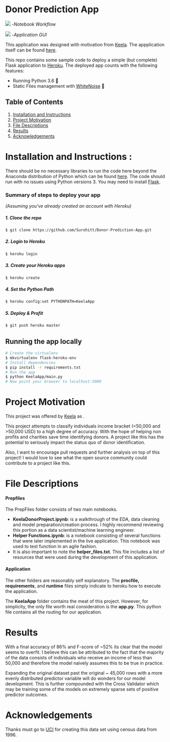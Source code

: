 # Donor Prediction App

![](assets/notebook_workflow.gif)
-*Notebook Workflow*

![](assets/Donor.gif)
-*Application GUI*


This application was designed with motivation from [Keela](https://www.keela.co/). The appplication itself can be found [here](https://income-classifier.herokuapp.com/).

This repo contains some sample code to deploy a simple (but complete) Flask application to [Heroku](https://heroku.com). The deployed app counts with the following features:

* Running Python 3.6 🐍
* Static Files management with [WhiteNoise](http://whitenoise.evans.io/en/stable/) 🔌

## Table of Contents
1. [Installation and Instructions](#Installation)
2. [Project Motivation](#Motivation)
3. [File Descriptions](#Descriptions)
4. [Results](#Results)
5. [Acknowledgements](#Acknowledgements)

# Installation and Instructions <a name="Installation"></a>:
There should be no necessary libraries to run the code here beyond the Anaconda distribution of Python which can be found [here](https://www.anaconda.com/). The code should run with no issues using Python versions 3. You may need to install [Flask](http://flask.pocoo.org/).

### Summary of steps to deploy your app
_(Assuming you've already created an account with Heroku)_

##### 1. Clone the repo
```bash
$ git clone https://github.com/Surohitt/Donor-Prediction-App.git
```

##### 2. Login to Heroku
```bash
$ heroku login
```

##### 3. Create your Heroku apps
```bash
$ heroku create
```

##### 4. Set the Python Path
```bash
$ heroku config:set PYTHONPATH=KeelaApp
```

##### 5. Deploy & Profit
```bash
$ git push heroku master
```

## Running the app locally


```bash
# Create the virtualenv
$ mkvirtualenv flask-heroku-env
# Install dependencies
$ pip install -r requirements.txt
# Run the app
$ python KeelaApp/main.py
# Now point your browser to localhost:5000
```

# Project Motivation <a name='Motivation'></a>

This project was offered by [Keela](https://www.keela.co/) as .

This project attempts to classify individuals income bracket (<50,000 and >50,000 USD) to a high degree of accuracy. With the hope of helping non profits and charities save time identifying donors. A project like this has the potential to seriously impact the status quo of donor identification.

Also, I want to encourage pull requests and further analysis on top of this project! I would love to see what the open source community could contribute to a project like this.

# File Descriptions <a name="Descriptions"></a>

#### Prepfiles
The PrepFiles folder consists of two main notebooks.

- **KeelaDonorProject.ipynb**: is a walkthrough of the EDA, data cleaning and model preparation/creation process. I highly recommend reviewing this portion as a data scientist/machine learning engineer.
- **Helper Functions.ipynb**: is a notebook consisting of several functions that were later implemented in the live application. This notebook was used to test function in an agile fashion.
- It is also important to note the **helper_files.txt**. This file includes a list of resources that were used during the development of this application.

#### Application
The other folders are reasonably self explanatory. The **procfile, requirements**, and **runtime** files simply indicate to heroku how to execute the application.

The **KeelaApp** folder contains the meat of this project. However, for simplicity, the only file worth real consideration is the **app.py**. This python file contains all the routing for our application.


# Results <a name='Results'></a>

With a final accuracy of 86% and F-score of ~52% its clear that the model seems to overfit. I believe this can be attributed to the fact that the majority of the data consists of individuals who receive an income of less than 50,000 and therefore the model naively assumes this to be true in practice.

Expanding the original dataset past the original ~ 45,000 rows with a more evenly distributed predictor variable will do wonders for our model development. This is further compounded with the Cross Validator which may be training some of the models on extremely sparse sets of positive predictor outcomes.


# Acknowledgements <a name='Acknowledgements'></a>

Thanks must go to [UCI](https://archive.ics.uci.edu/ml/datasets/Adult) for creating this data set using census data from 1996.
